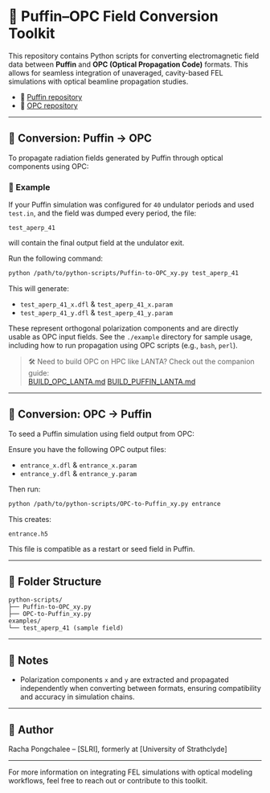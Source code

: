 # 💫 Puffin–OPC Field Conversion Toolkit

This repository contains Python scripts for converting electromagnetic field data between **Puffin** and **OPC (Optical Propagation Code)** formats. This allows for seamless integration of unaveraged, cavity-based FEL simulations with optical beamline propagation studies.

- 🔗 [Puffin repository](https://github.com/UKFELs/Puffin)
- 🔗 [OPC repository](https://gitlab.utwente.nl/tnw/ap/lpno/public-projects/Physics-OPC)

---

## 🔄 Conversion: Puffin → OPC

To propagate radiation fields generated by Puffin through optical components using OPC:

### 🧪 Example

If your Puffin simulation was configured for `40` undulator periods and used `test.in`, and the field was dumped every period, the file:
```
test_aperp_41
```
will contain the final output field at the undulator exit.

Run the following command:
```bash
python /path/to/python-scripts/Puffin-to-OPC_xy.py test_aperp_41
```

This will generate:
- `test_aperp_41_x.dfl` & `test_aperp_41_x.param`
- `test_aperp_41_y.dfl` & `test_aperp_41_y.param`

These represent orthogonal polarization components and are directly usable as OPC input fields. See the `./example` directory for sample usage, including how to run propagation using OPC scripts (e.g., `bash`, `perl`).

> 🛠 Need to build OPC on HPC like LANTA? Check out the companion guide:  
> [BUILD_OPC_LANTA.md](./BUILD_OPC_LANTA.md)
> [BUILD_PUFFIN_LANTA.md](./BUILD_PUFFIN_LANTA.md)

---

## 🔄 Conversion: OPC → Puffin

To seed a Puffin simulation using field output from OPC:

Ensure you have the following OPC output files:
- `entrance_x.dfl` & `entrance_x.param`
- `entrance_y.dfl` & `entrance_y.param`

Then run:
```bash
python /path/to/python-scripts/OPC-to-Puffin_xy.py entrance
```

This creates:
```
entrance.h5
```

This file is compatible as a restart or seed field in Puffin.

---

## 📁 Folder Structure

```
python-scripts/
├── Puffin-to-OPC_xy.py
├── OPC-to-Puffin_xy.py
examples/
└── test_aperp_41 (sample field)
```

---

## 🧠 Notes

- Polarization components `x` and `y` are extracted and propagated independently when converting between formats, ensuring compatibility and accuracy in simulation chains.

---

## 👤 Author

Racha Pongchalee – [SLRI], formerly at [University of Strathclyde]

---

For more information on integrating FEL simulations with optical modeling workflows, feel free to reach out or contribute to this toolkit.
